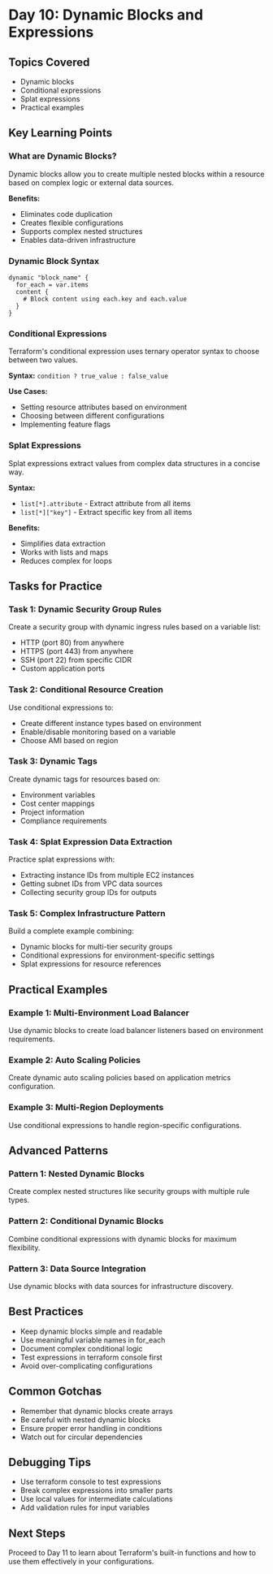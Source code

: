 # Day 10: Dynamic Blocks and Expressions

## Topics Covered
- Dynamic blocks
- Conditional expressions
- Splat expressions
- Practical examples

## Key Learning Points

### What are Dynamic Blocks?
Dynamic blocks allow you to create multiple nested blocks within a resource based on complex logic or external data sources.

**Benefits:**
- Eliminates code duplication
- Creates flexible configurations
- Supports complex nested structures
- Enables data-driven infrastructure

### Dynamic Block Syntax
```hcl
dynamic "block_name" {
  for_each = var.items
  content {
    # Block content using each.key and each.value
  }
}
```

### Conditional Expressions
Terraform's conditional expression uses ternary operator syntax to choose between two values.

**Syntax:** `condition ? true_value : false_value`

**Use Cases:**
- Setting resource attributes based on environment
- Choosing between different configurations
- Implementing feature flags

### Splat Expressions
Splat expressions extract values from complex data structures in a concise way.

**Syntax:**
- `list[*].attribute` - Extract attribute from all items
- `list[*]["key"]` - Extract specific key from all items

**Benefits:**
- Simplifies data extraction
- Works with lists and maps
- Reduces complex for loops

## Tasks for Practice

### Task 1: Dynamic Security Group Rules
Create a security group with dynamic ingress rules based on a variable list:
- HTTP (port 80) from anywhere
- HTTPS (port 443) from anywhere  
- SSH (port 22) from specific CIDR
- Custom application ports

### Task 2: Conditional Resource Creation
Use conditional expressions to:
- Create different instance types based on environment
- Enable/disable monitoring based on a variable
- Choose AMI based on region

### Task 3: Dynamic Tags
Create dynamic tags for resources based on:
- Environment variables
- Cost center mappings
- Project information
- Compliance requirements

### Task 4: Splat Expression Data Extraction
Practice splat expressions with:
- Extracting instance IDs from multiple EC2 instances
- Getting subnet IDs from VPC data sources
- Collecting security group IDs for outputs

### Task 5: Complex Infrastructure Pattern
Build a complete example combining:
- Dynamic blocks for multi-tier security groups
- Conditional expressions for environment-specific settings
- Splat expressions for resource references

## Practical Examples

### Example 1: Multi-Environment Load Balancer
Use dynamic blocks to create load balancer listeners based on environment requirements.

### Example 2: Auto Scaling Policies
Create dynamic auto scaling policies based on application metrics configuration.

### Example 3: Multi-Region Deployments
Use conditional expressions to handle region-specific configurations.

## Advanced Patterns

### Pattern 1: Nested Dynamic Blocks
Create complex nested structures like security groups with multiple rule types.

### Pattern 2: Conditional Dynamic Blocks
Combine conditional expressions with dynamic blocks for maximum flexibility.

### Pattern 3: Data Source Integration
Use dynamic blocks with data sources for infrastructure discovery.

## Best Practices
- Keep dynamic blocks simple and readable
- Use meaningful variable names in for_each
- Document complex conditional logic
- Test expressions in terraform console first
- Avoid over-complicating configurations

## Common Gotchas
- Remember that dynamic blocks create arrays
- Be careful with nested dynamic blocks
- Ensure proper error handling in conditions
- Watch out for circular dependencies

## Debugging Tips
- Use terraform console to test expressions
- Break complex expressions into smaller parts
- Use local values for intermediate calculations
- Add validation rules for input variables

## Next Steps
Proceed to Day 11 to learn about Terraform's built-in functions and how to use them effectively in your configurations.
